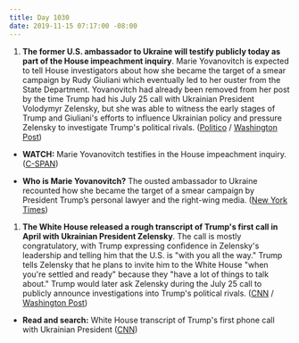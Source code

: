 ```yaml
---
title: Day 1030
date: 2019-11-15 07:17:00 -08:00
---
```


1. **The former U.S. ambassador to Ukraine will testify publicly today as part of the House impeachment inquiry**. Marie Yovanovitch is expected to tell House investigators about how she became the target of a smear campaign by Rudy Giuliani which eventually led to her ouster from the State Department. Yovanovitch had already been removed from her post by the time Trump had his July 25 call with Ukrainian President Volodymyr Zelensky, but she was able to witness the early stages of Trump and Giuliani's efforts to influence Ukrainian policy and pressure Zelensky to investigate Trump's political rivals. ([Politico](https://www.politico.com/news/2019/11/15/trump-yovanovitch-impeachment-070988) / [Washington Post](https://www.washingtonpost.com/politics/impeachment-hearings-live-updates/2019/11/15/c4b9f0f4-0726-11ea-8292-c46ee8cb3dce_story.html))

* **WATCH:** Marie Yovanovitch testifies in the House impeachment inquiry. ([C-SPAN](https://www.c-span.org/video/?466135-1/impeachment-hearing-ukraine-ambassador-marie-yovanovitch&live))

* **Who is Marie Yovanovitch?** The ousted ambassador to Ukraine recounted how she became the target of a smear campaign by President Trump’s personal lawyer and the right-wing media. ([New York Times](https://www.nytimes.com/2019/11/15/us/politics/marie-yovanovitch-facts-bio.html))

1. **The White House released a rough transcript of Trump's first call in April with Ukrainian President Zelensky**. The call is mostly congratulatory, with Trump expressing confidence in Zelensky's leadership and telling him that the U.S. is "with you all the way." Trump tells Zelensky that he plans to invite him to the White House "when you're settled and ready" because they "have a lot of things to talk about." Trump would later ask Zelensky during the July 25 call to publicly announce investigations into Trump's political rivals. ([CNN](https://www.cnn.com/2019/11/15/politics/donald-trump-volodymyr-zelensky-white-house-transcript-april-call/index.html) / [Washington Post](https://www.washingtonpost.com/politics/impeachment-hearings-live-updates/2019/11/15/c4b9f0f4-0726-11ea-8292-c46ee8cb3dce_story.html))

* **Read and search:** White House transcript of Trump's first phone call with Ukrainian President ([CNN](https://www.cnn.com/2019/11/15/politics/read-white-house-transcript-trump-zelensky-call/index.html))